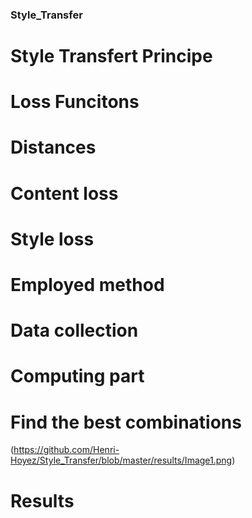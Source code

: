 ### Style_Transfer


# Style Transfert Principe



# Loss Funcitons

# Distances

# Content loss

# Style loss

# Employed method

# Data collection

# Computing part

# Find the best combinations

(https://github.com/Henri-Hoyez/Style_Transfer/blob/master/results/Image1.png)

# Results 
